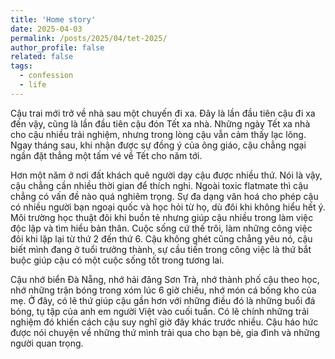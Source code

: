 ```yaml
---
title: 'Home story'
date: 2025-04-03
permalink: /posts/2025/04/tet-2025/
author_profile: false
related: false
tags:
  - confession
  - life
---
```

Cậu trai mới trở về nhà sau một chuyến đi xa. Đây là lần đầu tiên cậu đi xa đến vậy, cũng là lần đầu tiên cậu đón Tết xa nhà. Những ngày Tết xa nhà cho cậu nhiều trải nghiệm, nhưng trong lòng cậu vẫn cảm thấy lạc lõng. Ngay tháng sau, khi nhận được sự đồng ý của ông giáo, cậu chẳng ngại ngần đặt thẳng một tấm vé về Tết cho năm tới.

Hơn một năm ở nơi đất khách quê người dạy cậu được nhiều thứ. Nói là vậy, cậu chẳng cần nhiều thời gian để thích nghi. Ngoài toxic flatmate thì cậu chẳng có vấn đề nào quá nghiêm trọng. Sự đa dạng văn hoá cho phép cậu có nhiều người bạn ngoại quốc và học hỏi từ họ, dù đôi khi không hiểu hết ý. Môi trường học thuật đôi khi buồn tẻ nhưng giúp cậu nhiều trong làm việc độc lập và tìm hiểu bản thân. Cuộc sống cứ thế trôi, làm những công việc đôi khi lặp lại từ thứ 2 đến thứ 6. Cậu không ghét cũng chẳng yêu nó, cậu biết mình đang ở tuổi trưởng thành, sự cầu tiến trong công việc là thứ bắt buộc giúp cậu có một cuộc sống tốt trong tương lai. 

Cậu nhớ biển Đà Nẵng, nhớ hải đăng Sơn Trà, nhớ thành phố cậu theo học, nhớ những trận bóng trong xóm lúc 6 giờ chiều, nhớ món cá bống kho của mẹ. Ở đây, có lẽ thứ giúp cậu gần hơn với những điều đó là những buổi đá bóng, tụ tập của anh em người Việt vào cuối tuần. Có lẽ chính những trải nghiệm đó khiến cách cậu suy nghĩ giờ đây khác trước nhiều. Cậu háo hức được nói chuyện về những thứ mình trải qua cho bạn bè, gia đình và những người quan trọng.
